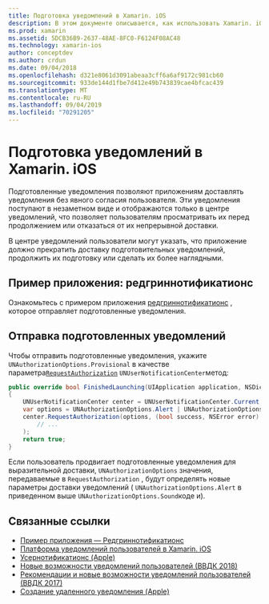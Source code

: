 ```yaml
---
title: Подготовка уведомлений в Xamarin. iOS
description: В этом документе описывается, как использовать Xamarin. iOS для работы с подготовленными уведомлениями. Подготовленные уведомления, появившиеся в iOS 12, позволяют приложениям отправлять тихий уведомления без явного разрешения пользователя.
ms.prod: xamarin
ms.assetid: 5DCB36B9-2637-48AE-8FC0-F6124F08AC48
ms.technology: xamarin-ios
author: conceptdev
ms.author: crdun
ms.date: 09/04/2018
ms.openlocfilehash: d321e8061d3091abeaa3cff6a6af9172c981cb60
ms.sourcegitcommit: 933de144d1fbe7d412e49b743839cae4bfcac439
ms.translationtype: MT
ms.contentlocale: ru-RU
ms.lasthandoff: 09/04/2019
ms.locfileid: "70291205"
---
```

# <a name="provisional-notifications-in-xamarinios"></a>Подготовка уведомлений в Xamarin. iOS

Подготовленные уведомления позволяют приложениям доставлять уведомления без явного согласия пользователя. Эти уведомления поступают в незаметном виде и отображаются только в центре уведомлений, что позволяет пользователям просматривать их перед продолжением или отказаться от их непрерывной доставки.

В центре уведомлений пользователи могут указать, что приложение должно прекратить доставку подготовительных уведомлений, продолжить их подготовку или сделать их более наглядными.

## <a name="sample-app-redgreennotifications"></a>Пример приложения: редгриннотификатионс

Ознакомьтесь с примером приложения [редгриннотификатионс](https://docs.microsoft.com/samples/xamarin/ios-samples/ios12-redgreennotifications) , которое отправляет подготовленные уведомления.

## <a name="sending-provisional-notifications"></a>Отправка подготовленных уведомлений

Чтобы отправить подготовленные уведомления, укажите `UNAuthorizationOptions.Provisional` в качестве параметра[`RequestAuthorization`](xref:UserNotifications.UNUserNotificationCenter.RequestAuthorization*)
`UNUserNotificationCenter`метод:

```csharp
public override bool FinishedLaunching(UIApplication application, NSDictionary launchOptions)
{
    UNUserNotificationCenter center = UNUserNotificationCenter.Current;
    var options = UNAuthorizationOptions.Alert | UNAuthorizationOptions.Sound | UNAuthorizationOptions.Provisional;
    center.RequestAuthorization(options, (bool success, NSError error) => {
        // ...
    );
    return true;
}
```

Если пользователь продвигает подготовленные уведомления для выразительной доставки, `UNAuthorizationOptions` значения, передаваемые в `RequestAuthorization` , будут определять новые параметры доставки уведомлений ( `UNAuthorizationOptions.Alert` в приведенном выше `UNAuthorizationOptions.Sound`коде и).

## <a name="related-links"></a>Связанные ссылки

- [Пример приложения — Редгриннотификатионс](https://docs.microsoft.com/samples/xamarin/ios-samples/ios12-redgreennotifications)
- [Платформа уведомлений пользователей в Xamarin. iOS](~/ios/platform/user-notifications/index.md)
- [Усернотификатионс (Apple)](https://developer.apple.com/documentation/usernotifications?language=objc)
- [Новые возможности уведомлений пользователей (ВВДК 2018)](https://developer.apple.com/videos/play/wwdc2018/710/)
- [Рекомендации и новые возможности уведомлений пользователей (ВВДК 2017)](https://developer.apple.com/videos/play/wwdc2017/708/)
- [Создание удаленного уведомления (Apple)](https://developer.apple.com/documentation/usernotifications/setting_up_a_remote_notification_server/generating_a_remote_notification)
